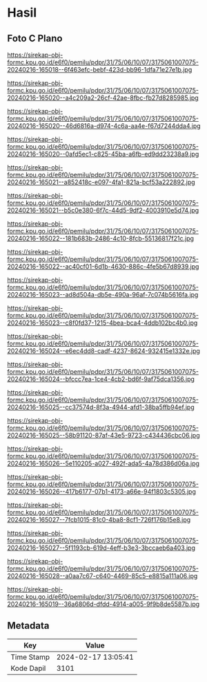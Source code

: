 # Hasil

## Foto C Plano

https://sirekap-obj-formc.kpu.go.id/e6f0/pemilu/pdpr/31/75/06/10/07/3175061007075-20240216-165018--6f463efc-bebf-423d-bb96-1dfa71e27e1b.jpg

https://sirekap-obj-formc.kpu.go.id/e6f0/pemilu/pdpr/31/75/06/10/07/3175061007075-20240216-165020--a4c209a2-26cf-42ae-8fbc-fb27d8285985.jpg

https://sirekap-obj-formc.kpu.go.id/e6f0/pemilu/pdpr/31/75/06/10/07/3175061007075-20240216-165020--46d6816a-d974-4c6a-aa4e-f67d7244dda4.jpg

https://sirekap-obj-formc.kpu.go.id/e6f0/pemilu/pdpr/31/75/06/10/07/3175061007075-20240216-165020--0afd5ec1-c825-45ba-a6fb-ed9dd23238a9.jpg

https://sirekap-obj-formc.kpu.go.id/e6f0/pemilu/pdpr/31/75/06/10/07/3175061007075-20240216-165021--a852418c-e097-4fa1-821a-bcf53a222892.jpg

https://sirekap-obj-formc.kpu.go.id/e6f0/pemilu/pdpr/31/75/06/10/07/3175061007075-20240216-165021--b5c0e380-6f7c-44d5-9df2-4003910e5d74.jpg

https://sirekap-obj-formc.kpu.go.id/e6f0/pemilu/pdpr/31/75/06/10/07/3175061007075-20240216-165022--181b683b-2486-4c10-8fcb-55136817f21c.jpg

https://sirekap-obj-formc.kpu.go.id/e6f0/pemilu/pdpr/31/75/06/10/07/3175061007075-20240216-165022--ac40cf01-6d1b-4630-886c-4fe5b67d8939.jpg

https://sirekap-obj-formc.kpu.go.id/e6f0/pemilu/pdpr/31/75/06/10/07/3175061007075-20240216-165023--ad8d504a-db5e-490a-96af-7c074b5616fa.jpg

https://sirekap-obj-formc.kpu.go.id/e6f0/pemilu/pdpr/31/75/06/10/07/3175061007075-20240216-165023--c8f0fd37-1215-4bea-bca4-4ddb102bc4b0.jpg

https://sirekap-obj-formc.kpu.go.id/e6f0/pemilu/pdpr/31/75/06/10/07/3175061007075-20240216-165024--e6ec4dd8-cadf-4237-8624-932415e1332e.jpg

https://sirekap-obj-formc.kpu.go.id/e6f0/pemilu/pdpr/31/75/06/10/07/3175061007075-20240216-165024--bfccc7ea-1ce4-4cb2-bd6f-9af75dca1356.jpg

https://sirekap-obj-formc.kpu.go.id/e6f0/pemilu/pdpr/31/75/06/10/07/3175061007075-20240216-165025--cc37574d-8f3a-4944-afd1-38ba5ffb94ef.jpg

https://sirekap-obj-formc.kpu.go.id/e6f0/pemilu/pdpr/31/75/06/10/07/3175061007075-20240216-165025--58b91120-87af-43e5-9723-c434436cbc06.jpg

https://sirekap-obj-formc.kpu.go.id/e6f0/pemilu/pdpr/31/75/06/10/07/3175061007075-20240216-165026--5e110205-a027-492f-ada5-4a78d386d06a.jpg

https://sirekap-obj-formc.kpu.go.id/e6f0/pemilu/pdpr/31/75/06/10/07/3175061007075-20240216-165026--417b6177-07b1-4173-a66e-94f1803c5305.jpg

https://sirekap-obj-formc.kpu.go.id/e6f0/pemilu/pdpr/31/75/06/10/07/3175061007075-20240216-165027--7fcb1015-81c0-4ba8-8cf1-726f176b15e8.jpg

https://sirekap-obj-formc.kpu.go.id/e6f0/pemilu/pdpr/31/75/06/10/07/3175061007075-20240216-165027--5f1193cb-619d-4eff-b3e3-3bccaeb6a403.jpg

https://sirekap-obj-formc.kpu.go.id/e6f0/pemilu/pdpr/31/75/06/10/07/3175061007075-20240216-165028--a0aa7c67-c640-4469-85c5-e8815a111a06.jpg

https://sirekap-obj-formc.kpu.go.id/e6f0/pemilu/pdpr/31/75/06/10/07/3175061007075-20240216-165019--36a6806d-dfdd-4914-a005-9f9b8de5587b.jpg


## Metadata

| Key        | Value               |
| ---------- | ------------------- |
| Time Stamp | 2024-02-17 13:05:41 |
| Kode Dapil | 3101                |



